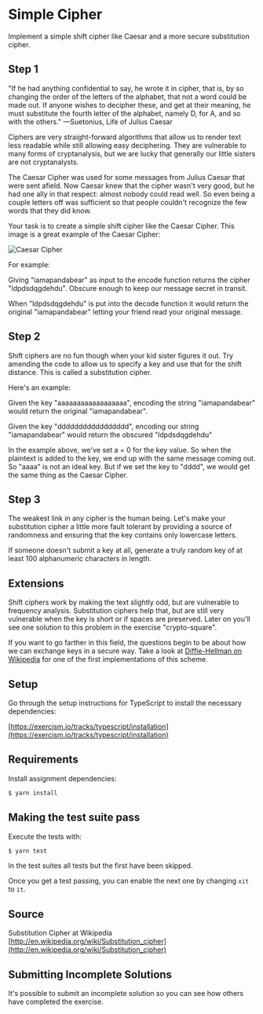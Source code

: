 # Simple Cipher

Implement a simple shift cipher like Caesar and a more secure substitution cipher.

## Step 1

"If he had anything confidential to say, he wrote it in cipher, that is, by so changing the order of the letters of the
alphabet, that not a word could be made out. If anyone wishes to decipher these, and get at their meaning, he must
substitute the fourth letter of the alphabet, namely D, for A, and so with the others."
—Suetonius, Life of Julius Caesar

Ciphers are very straight-forward algorithms that allow us to render text less readable while still allowing easy
deciphering. They are vulnerable to many forms of cryptanalysis, but we are lucky that generally our little sisters are
not cryptanalysts.

The Caesar Cipher was used for some messages from Julius Caesar that were sent afield. Now Caesar knew that the cipher
wasn't very good, but he had one ally in that respect: almost nobody could read well. So even being a couple letters off
was sufficient so that people couldn't recognize the few words that they did know.

Your task is to create a simple shift cipher like the Caesar Cipher. This image is a great example of the Caesar Cipher:

![Caesar Cipher][1]

For example:

Giving "iamapandabear" as input to the encode function returns the cipher "ldpdsdqgdehdu". Obscure enough to keep our
message secret in transit.

When "ldpdsdqgdehdu" is put into the decode function it would return the original "iamapandabear" letting your friend
read your original message.

## Step 2

Shift ciphers are no fun though when your kid sister figures it out. Try amending the code to allow us to specify a key
and use that for the shift distance. This is called a substitution cipher.

Here's an example:

Given the key "aaaaaaaaaaaaaaaaaa", encoding the string "iamapandabear"
would return the original "iamapandabear".

Given the key "ddddddddddddddddd", encoding our string "iamapandabear"
would return the obscured "ldpdsdqgdehdu"

In the example above, we've set a = 0 for the key value. So when the plaintext is added to the key, we end up with the
same message coming out. So "aaaa" is not an ideal key. But if we set the key to "dddd", we would get the same thing as
the Caesar Cipher.

## Step 3

The weakest link in any cipher is the human being. Let's make your substitution cipher a little more fault tolerant by
providing a source of randomness and ensuring that the key contains only lowercase letters.

If someone doesn't submit a key at all, generate a truly random key of at least 100 alphanumeric characters in length.

## Extensions

Shift ciphers work by making the text slightly odd, but are vulnerable to frequency analysis. Substitution ciphers help
that, but are still very vulnerable when the key is short or if spaces are preserved. Later on you'll see one solution
to this problem in the exercise
"crypto-square".

If you want to go farther in this field, the questions begin to be about how we can exchange keys in a secure way. Take
a look at [Diffie-Hellman on Wikipedia][dh] for one of the first implementations of this scheme.

[1]: https://upload.wikimedia.org/wikipedia/commons/thumb/4/4a/Caesar_cipher_left_shift_of_3.svg/320px-Caesar_cipher_left_shift_of_3.svg.png

[dh]: http://en.wikipedia.org/wiki/Diffie%E2%80%93Hellman_key_exchange

## Setup

Go through the setup instructions for TypeScript to install the necessary dependencies:

[https://exercism.io/tracks/typescript/installation](https://exercism.io/tracks/typescript/installation)

## Requirements

Install assignment dependencies:

```bash
$ yarn install
```

## Making the test suite pass

Execute the tests with:

```bash
$ yarn test
```

In the test suites all tests but the first have been skipped.

Once you get a test passing, you can enable the next one by changing `xit` to
`it`.

## Source

Substitution Cipher at
Wikipedia [http://en.wikipedia.org/wiki/Substitution_cipher](http://en.wikipedia.org/wiki/Substitution_cipher)

## Submitting Incomplete Solutions

It's possible to submit an incomplete solution so you can see how others have completed the exercise.

